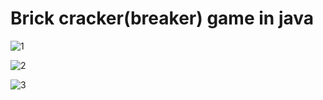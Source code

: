 # Brick cracker(breaker) game in java
![1](https://user-images.githubusercontent.com/108182844/194906693-de160bc0-ac2d-46e7-8ee8-ef1baae6d9f0.png)

![2](https://user-images.githubusercontent.com/108182844/194906825-accd0cb1-2a51-49ae-bb7b-ea04423243c8.png)

![3](https://user-images.githubusercontent.com/108182844/194907274-67ba7a72-f7e5-434c-9f7d-6f2d29af815d.JPG)
